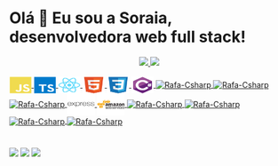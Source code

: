 # Olá 👋 Eu sou a Soraia, desenvolvedora web full stack!
<div align="center">
  <a href="https://github.com/soraia-aparecida">
  <img height="170em" src="https://github-readme-stats.vercel.app/api?username=soraia-aparecida&show_icons=true&theme=dracula&include_all_commits=true&count_private=true"/>
  <img height="170em" src="https://github-readme-stats.vercel.app/api/top-langs/?username=soraia-aparecida&layout=compact&langs_count=7&theme=dracula"/>
</div>
<div style="display: inline_block"><br>
  <img align="center" alt="Rafa-Js" height="30" width="40" src="https://raw.githubusercontent.com/devicons/devicon/master/icons/javascript/javascript-plain.svg">
  <img align="center" alt="Rafa-Ts" height="30" width="40" src="https://raw.githubusercontent.com/devicons/devicon/master/icons/typescript/typescript-plain.svg">
  <img align="center" alt="Rafa-React" height="30" width="40" src="https://raw.githubusercontent.com/devicons/devicon/master/icons/react/react-original.svg">
  <img align="center" alt="Rafa-HTML" height="30" width="40" src="https://raw.githubusercontent.com/devicons/devicon/master/icons/html5/html5-original.svg">
  <img align="center" alt="Rafa-CSS" height="30" width="40" src="https://raw.githubusercontent.com/devicons/devicon/master/icons/css3/css3-original.svg">
  <img align="center" alt="Rafa-Csharp" height="30" width="40" src="https://raw.githubusercontent.com/devicons/devicon/master/icons/csharp/csharp-original.svg">
   <img align="center" alt="Rafa-Csharp" height="35" width="45" src="https://camo.githubusercontent.com/c679520a365f38298778c67638cf97c18db4f4e7f960cc7362c75d908760f12d/68747470733a2f2f63646e2e6a7364656c6976722e6e65742f67682f64657669636f6e732f64657669636f6e2f69636f6e732f6769746875622f6769746875622d6f726967696e616c2d776f72646d61726b2e737667">
  <img align="center" alt="Rafa-Csharp" height="50" width="55" src="https://camo.githubusercontent.com/ad7293939c16e73991b8d60763373b710bf9e96923595e8dd90fb7dee464e9ce/68747470733a2f2f63646e2e6a7364656c6976722e6e65742f67682f64657669636f6e732f64657669636f6e2f69636f6e732f6d7973716c2f6d7973716c2d6f726967696e616c2d776f72646d61726b2e737667">
  <img align="center" alt="Rafa-Csharp" height="60" width="65" src="https://camo.githubusercontent.com/626fb60c4c17c2cf2ad0e599efaa8ed691ede878ce1e94b85c0c401701716f8e/68747470733a2f2f63646e2e6a7364656c6976722e6e65742f67682f64657669636f6e732f64657669636f6e2f69636f6e732f6e6f64656a732f6e6f64656a732d6f726967696e616c2d776f72646d61726b2e737667">
  <img align="center" alt="Rafa-Csharp" height="40" width="50" src="https://raw.githubusercontent.com/devicons/devicon/master/icons/express/express-original-wordmark.svg">
  <img align="center" alt="Rafa-Csharp" height="40" width="50" src="https://raw.githubusercontent.com/devicons/devicon/master/icons/amazonwebservices/amazonwebservices-original-wordmark.svg">
  <img align="center" alt="Rafa-Csharp" height="30" width="40" src="https://www.vectorlogo.zone/logos/gnu_bash/gnu_bash-icon.svg">
  <img align="center" alt="Rafa-Csharp" height="30" width="40" src="https://www.vectorlogo.zone/logos/firebase/firebase-icon.svg">
  <img align="center" alt="Rafa-Csharp" height="29" width="40" src="https://www.vectorlogo.zone/logos/heroku/heroku-icon.svg">
  <img align="center" alt="Rafa-Csharp" height="30" width="38" src="https://www.vectorlogo.zone/logos/jestjsio/jestjsio-icon.svg">
</div>
  
  #
  <div> 
 
  <a href="https://www.instagram.com/soraiaaparecida17" target="_blank"><img src="https://img.shields.io/badge/-Instagram-%23E4405F?style=for-the-badge&logo=instagram&logoColor=white" target="_blank"></a> 
  <a href = "mailto:soraia211norte@gmail.com"><img src="https://img.shields.io/badge/-Gmail-%23333?style=for-the-badge&logo=gmail&logoColor=white" target="_blank"></a>
  <a href="https://www.linkedin.com/in/soraia-aparecida-58599122a" target="_blank"><img src="https://img.shields.io/badge/-LinkedIn-%230077B5?style=for-the-badge&logo=linkedin&logoColor=white" target="_blank"></a> 
 
</div>
